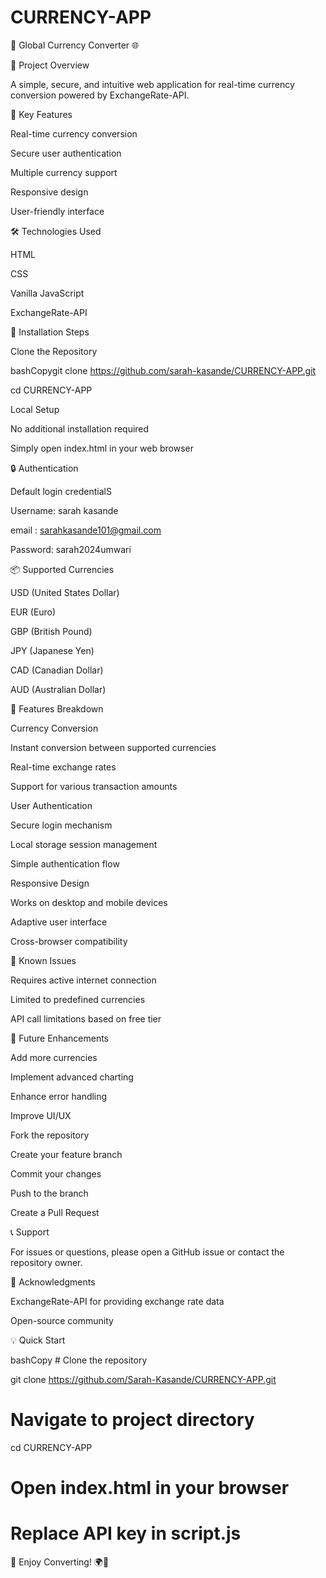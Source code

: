 # CURRENCY-APP

💱 Global Currency Converter 🌐

🚀 Project Overview

A simple, secure, and intuitive web application for real-time currency conversion powered by ExchangeRate-API.

🌟 Key Features

Real-time currency conversion

Secure user authentication

Multiple currency support

Responsive design

User-friendly interface

🛠 Technologies Used

HTML

CSS

Vanilla JavaScript

ExchangeRate-API


🔧 Installation Steps

 Clone the Repository
 
bashCopygit clone https://github.com/sarah-kasande/CURRENCY-APP.git

cd CURRENCY-APP

Local Setup
   
No additional installation required

Simply open index.html in your web browser

🔒 Authentication

Default login credentialS

Username: sarah kasande

email : sarahkasande101@gmail.com

Password: sarah2024umwari

📦 Supported Currencies

USD (United States Dollar)

EUR (Euro)

GBP (British Pound)

JPY (Japanese Yen)

CAD (Canadian Dollar)

AUD (Australian Dollar)

🌈 Features Breakdown

Currency Conversion

Instant conversion between supported currencies

Real-time exchange rates

Support for various transaction amounts

User Authentication

Secure login mechanism

Local storage session management

Simple authentication flow

Responsive Design

Works on desktop and mobile devices

Adaptive user interface

Cross-browser compatibility

🐛 Known Issues

Requires active internet connection

Limited to predefined currencies

API call limitations based on free tier

🚀 Future Enhancements

Add more currencies

Implement advanced charting

Enhance error handling

Improve UI/UX

Fork the repository

Create your feature branch

Commit your changes

Push to the branch

Create a Pull Request

📞 Support

For issues or questions, please open a GitHub issue or contact the repository owner.

🙏 Acknowledgments

ExchangeRate-API for providing exchange rate data

Open-source community

💡 Quick Start

bashCopy # Clone the repository

git clone https://github.com/Sarah-Kasande/CURRENCY-APP.git

# Navigate to project directory

cd CURRENCY-APP

# Open index.html in your browser

# Replace API key in script.js

🌟 Enjoy Converting! 🌍💱

